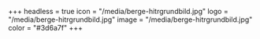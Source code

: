 +++
headless = true
icon = "/media/berge-hitrgrundbild.jpg"
logo = "/media/berge-hitrgrundbild.jpg"
image = "/media/berge-hitrgrundbild.jpg"
color = "#3d6a7f"
+++
